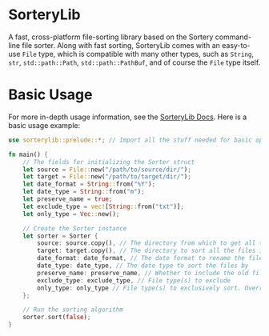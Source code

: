 # SorteryLib
A fast, cross-platform file-sorting library based on the Sortery command-line file sorter. Along with fast sorting, SorteryLib comes with an easy-to-use `File` type, which is compatible with many other types, such as `String`, `str`, `std::path::Path`, `std::path::PathBuf`, and of course the `File` type itself.

# Basic Usage

For more in-depth usage information, see the [SorteryLib Docs](https://docs.rs/sorterylib/latest/sorterylib/).
Here is a basic usage example:

```rust
use sorterylib::prelude::*; // Import all the stuff needed for basic operation

fn main() {
    // The fields for initializing the Sorter struct
    let source = File::new("/path/to/source/dir/");
    let target = File::new("/path/to/target/dir/");
    let date_format = String::from("%Y");
    let date_type = String::from("m");
    let preserve_name = true;
    let exclude_type = vec![String::from("txt")];
    let only_type = Vec::new();

    // Create the Sorter instance
    let sorter = Sorter {
        source: source.copy(), // The directory from which to get all the files to sort
        target: target.copy(), // The directory to sort all the files into
        date_format: date_format, // The date format to rename the files using.
        date_type: date_type, // The date type to sort the files by
        preserve_name: preserve_name, // Whether to include the old file name in the new name
        exclude_type: exclude_type, // File type(s) to exclude
        only_type: only_type // File type(s) to exclusively sort. Overrides `exclude_type`
    };

    // Run the sorting algorithm
    sorter.sort(false);
}
```
